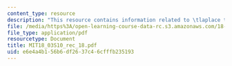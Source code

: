 ```yaml
---
content_type: resource
description: "This resource contains information related to \tlaplace transform."
file: /media/https%3A/open-learning-course-data-rc.s3.amazonaws.com/18-03-differential-equations-spring-2010/e6e4a4b156b6df2637c46cfffb235193_MIT18_03S10_rec_18.pdf
file_type: application/pdf
resourcetype: Document
title: MIT18_03S10_rec_18.pdf
uid: e6e4a4b1-56b6-df26-37c4-6cfffb235193
---
```

